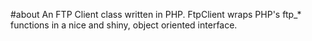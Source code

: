 #about
An FTP Client class written in PHP.
FtpClient wraps PHP's ftp_* functions in a nice and shiny, object oriented interface.